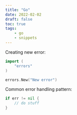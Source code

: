 ```yaml
---
title: "Go"
date: 2022-02-02
draft: false
toc: true
tags:
    - go
    - snippets
---
```


Creating new error:
```go
import (
    "errors"
)

errors.New("New error")
```

Common error handling pattern:
```go
if err != nil {
    // do stuff
}
```

